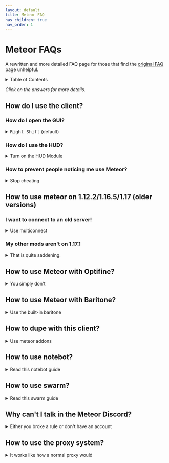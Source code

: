 ```yaml
---
layout: default
title: Meteor FAQ
has_children: true
nav_order: 1
---
```

# Meteor FAQs

A rewritten and more detailed FAQ page for those that find the [original FAQ](https://meteorclient.com/faq) page unhelpful.

<!-- START doctoc generated TOC please keep comment here to allow auto update -->
<!-- DON'T EDIT THIS SECTION, INSTEAD RE-RUN doctoc TO UPDATE -->
<details>
<summary>Table of Contents</summary>

- [How do I use the client?](#how-do-i-use-the-client)
  - [How do I open the GUI?](#how-do-i-open-the-gui)
  - [How do I use the HUD?](#how-do-i-use-the-hud)
  - [How to prevent people noticing me use Meteor?](#how-to-prevent-people-noticing-me-use-meteor)
- [How to use meteor on 1.12.2/1.16.5/1.17 (older versions)](#how-to-use-meteor-on-11221165117-older-versions)
  - [I want to connect to an old server!](#i-want-to-connect-to-an-old-server)
  - [My other mods aren't on 1.17.1](#my-other-mods-arent-on-1171)
- [How to use Meteor with Optifine?](#how-to-use-meteor-with-optifine)
- [How to use Meteor with Baritone?](#how-to-use-meteor-with-baritone)
- [How to dupe with this client?](#how-to-dupe-with-this-client)
- [How to use notebot?](#how-to-use-notebot)
- [How to use swarm?](#how-to-use-swarm)
- [Why can't I talk in the Meteor Discord?](#why-cant-i-talk-in-the-meteor-discord)
- [How to use the proxy system?](#how-to-use-the-proxy-system)

</details>
<!-- END doctoc generated TOC please keep comment here to allow auto update -->

*Click on the answers for more details.*

## How do I use the client?


### How do I open the GUI?

<details>
  <summary><kbd class="btn fs-1">Right Shift</kbd> (default)</summary>

  The default keybinding for opening the GUI is right shift, but you can change that in `pause menu > options > controls`.

  Inside the gui, you left click to toggle a module and right click to configure that module.
</details>

### How do I use the HUD?

<details>
  <summary>Turn on the HUD Module</summary>

  - Activate the HUD Module in the render category.
  - Go to the HUD tab (the top of your screen)

  ![image](https://user-images.githubusercontent.com/72693226/129832108-683ea81a-028c-4d96-8419-4a5dfde5f527.png)

  - If the hud elements are red, that indicates that they are **off**. To toggle them simply left click and right click to configure (scale and other attributes).
</details>

### How to prevent people noticing me use Meteor?

<details>
  <summary>Stop cheating</summary>

  We **highly discourage** usage of Meteor on servers (such as hypixel) that forbid usage of utility clients like Meteor.
  Meteor is built for anarchy servers, where usage of utility clients like meteor and alike are allowed (and encouraged).

  If you insist, **nobody will help you in doing so**
</details>

## How to use meteor on 1.12.2/1.16.5/1.17 (older versions)


### I want to connect to an old server!

<details>
  <summary>Use multiconnect</summary>

  Your only choice is to use multiconnect as older versions of meteor are unsupported.

  Download [multiconnect](https://www.curseforge.com/minecraft/mc-mods/multiconnect) and put it in your mods folder alongside meteor.

  Your mods folder should look something like this

  ![image](https://user-images.githubusercontent.com/72693226/129830229-51108c71-ea20-4172-b5c5-f9102e021b8d.png)

  Launch fabric **for 1.17.1**.

  ![image](https://user-images.githubusercontent.com/72693226/129830462-b2167e40-1afd-4948-9c3e-fdb507bde839.png)

  **Don't launch fabric for an older version, that is not how multiconnect works.**

  </p>

  Multiconnect allows you to connect to older version servers (e.g. 1.12.2) while you are playing minecraft 1.17.1 with meteor.
</details>

### My other mods aren't on 1.17.1

<details>
  <summary>That is quite saddening.</summary>

  If that mod is sodium, you are one of the many who didn't know sodium is **already** on 1.17.1.
  You can get it [here](https://modrinth.org/mod/sodium)

  Otherwise, sadly you can't use latest version of meteor.
  Meteor relies on Circle CI, and storage on Circle CI isn't infinite. So older versions can't be kept.
  We **highly discourage** usage of older versions as it lacks better code, features and bug fixes that newer versions offer.

  There exists an [archive](https://github.com/AntiCope/meteor-archive) of historic meteor versions,
  however, if you wish to use it, be aware that **if you experience bugs or issues with it, no one will help you fix it**
</details>

## How to use Meteor with Optifine?

<details>
  <summary>You simply don't</summary>

  Optifine is and never will be supported by Meteor. We recommend using these instead,

  - [Sodium](https://modrinth.org/mod/sodium) | Performance improvements (better than Optifine)
  - [Lithium](https://www.curseforge.com/minecraft/mc-mods/lithium) | Server optimizations
  - [Phosphor](https://modrinth.com/mod/phosphor) | Lighting engine improvements

  More alternatives and the reason why its not supported [here](https://gist.github.com/LambdAurora/1f6a4a99af374ce500f250c6b42e8754).
  **We recommend you read [this](/MeteorAdditionals.md) list of Meteor Addons too**
</details>

## How to use Meteor with Baritone?

<details>
  <summary>Use the built-in baritone</summary>

  Meteor comes with Baritone built in, you don't need to download a standalone baritone.
  Baritone's default command prefix is `#` or you can use the Meteor command `.b`.
  You can view all of Baritone's commands [here](https://github.com/cabaletta/baritone/blob/master/USAGE.md)
  and settings [here](https://baritone.leijurv.com/baritone/api/Settings.html).
</details>

## How to dupe with this client?

<details>
  <summary>Use meteor addons</summary>

  Finding dupes isn't an easy task. Public dupes get patched very quickly so alot of dupes are kept private.
  You can check out the duping section of [this](/MeteorAddons.md) list of Meteor Addons.
  Some might work, and some may not.
</details>

## How to use notebot?

<details>
  <summary>Read this notebot guide</summary>

  We have a seperate section for NoteBot [here](faq/NoteBotGuide.md) as it is too big to fit in this question.
</details>

## How to use swarm?

<details>
  <summary>Read this swarm guide</summary>

  We have a seperate section for Swarm [here](faq/SwarmGuide.md) as it is too big to fit in this question.
</details>

## Why can't I talk in the Meteor Discord?

<details>
  <summary>Either you broke a rule or don't have an account</summary>

  You may have broken one of the rules in the [#rules](https://discord.com/channels/689197705683140636/816501672477720626/) channel
  and have been muted by staff.

  If you did not break a rule, then [this](https://discord.com/channels/689197705683140636/689198722097348624/870066829622652989) might explain why.
  Due to the amount of users in the discord server increasing, public channels have been closed to only users who have roles.

  You can get a role by creating an account [here](https://meteorclient.com/account).
</details>

## How to use the proxy system?

<details>
  <summary>It works like how a normal proxy would</summary>

  It works just like a normal socks proxy. If you don't know what a proxy is, then I suggest
  you google it and find out.
</details>

